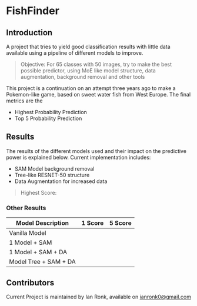 # FishFinder

## Introduction
A project that tries to yield good classification results with little data available using a pipeline of different models to improve.

> Objective: For 65 classes with 50 images, try to make the best possible predictor, using MoE like model structure, data augmentation, background removal and other tools

This project is a continuation on an attempt three years ago to make a Pokemon-like game, based on sweet water fish from West Europe. The final metrics are the 
- Highest Probability Prediction 
- Top 5 Probability Prediction 

## Results 
The results of the different models used and their impact on the predictive power is explained below. Current implementation includes:
- SAM Model background removal 
- Tree-like RESNET-50 structure
- Data Augmentation for increased data 

> Highest Score: 

### Other Results 

| Model Description     | 1 Score | 5 Score |
|-----------------------|---------|---------|
| Vanilla Model         |         |         |
| 1 Model + SAM         |         |         |
| 1 Model + SAM + DA    |         |         |
| Model Tree + SAM + DA |         |         |


## Contributors
Current Project is maintained by Ian Ronk, available on ianronk0@gmail.com

